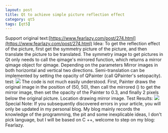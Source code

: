 ```yaml
---
layout: post
title: Qt to achieve simple picture reflection effect
category: qt5
tags: [qt5]
---
```

Support original text:[https://www.fearlazy.com/post/274.html](https://www.fearlazy.com/post/274.html)
Idea:
To get the reflection effect of the picture, first get the symmetry picture of the picture, and then translate the picture to be translated.
The symmetry image to get pictures in Qt only needs to call the qimage's mirrored function, which returns a mirror qimage object for qimage. Depending on the parameters
Mirror images in both horizontal and vertical two directions.
Semi-translation can be implemented by setting the opacity of QPainter (call QPainter's setopacity).
test:
![](/md_blog/public/assets/2021-07-25/c1106e719be9f155fcb44ec5a7904020.png)
The code is not much easily understood. First, Painter draws the original image in the position of (50, 50), then call the mirrored () to get the mirror image, then set the opacity of the Painter to 0.3, and finally 2 pixels below the original picture. Location drawing mirror image.
Test Results:
![](/md_blog/public/assets/2021-07-25/619efffe49906f605c74095fe4bd11d1.png)
Special Note:
If you subsequently discovered errors in your article, you will only be updated in my personal blog. My blog mainly records the knowledge of the programming, the pit and some inexplicable ideas, I don't pick language, but I will be based on C ++, welcome to step on my blog: Fearlazy.